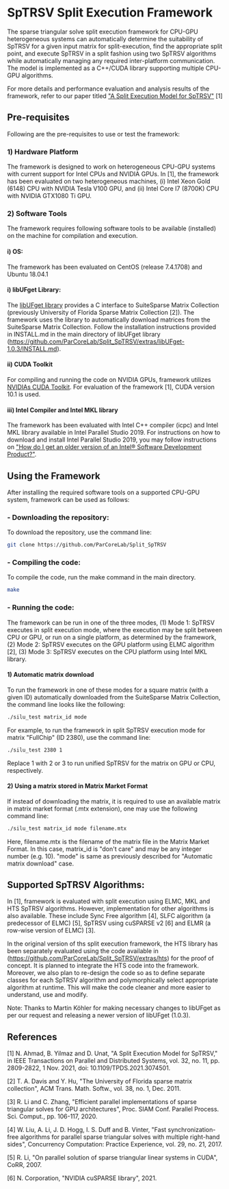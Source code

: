 # SpTRSV Split Execution Framework
The sparse triangular solve split execution framework for CPU-GPU heterogeneous systems can automatically determine the suitability of SpTRSV for a given input matrix for split-execution, find the appropriate split point, and execute SpTRSV in a split fashion using two SpTRSV algorithms while automatically managing any required inter-platform communication.  The model is implemented as a C++/CUDA library supporting multiple CPU-GPU algorithms.

For more details and performance evaluation and analysis results of the framework, refer to our paper titled ["A Split Execution Model for SpTRSV"](https://ieeexplore.ieee.org/document/9409717) [1]

## Pre-requisites
Following are the pre-requisites to use or test the framework:

### 1) Hardware Platform
The framework is designed to work on heterogeneous CPU-GPU systems with current support for Intel CPUs and NVIDIA GPUs. In [1], the framework has been evaluated on two heterogeneous machines, (i) Intel Xeon Gold (6148) CPU with NVIDIA Tesla V100 GPU, and (ii) Intel Core I7 (8700K) CPU with NVIDIA GTX1080 Ti GPU. 

### 2) Software Tools
The framework requires following software tools to be available (installed) on the machine for compilation and execution.

#### i) OS:
The framework has been evaluated on CentOS (release 7.4.1708) and Ubuntu 18.04.1

#### i) libUFget Library:
The [libUFget library](https://zenodo.org/record/3894753#.YTO8YykzZuQ) provides a C interface to SuiteSparse Matrix Collection (previously University of Florida Sparse Matrix Collection [2]). The framework uses the library to automatically download matrices from the SuiteSparse Matrix Collection. Follow the installation instructions provided in INSTALL.md in the main directory of libUFget library (https://github.com/ParCoreLab/Split_SpTRSV/extras/libUFget-1.0.3/INSTALL.md). 

#### ii) CUDA Toolkit
For compiling and running the code on NVIDIA GPUs, framework utilizes [NVIDIAs CUDA Toolkit](https://developer.nvidia.com/cuda-toolkit). For evaluation of the framework [1], CUDA version 10.1 is used.

#### iii) Intel Compiler and Intel MKL library
The framework has been evaluated with Intel C++ compiler (icpc) and Intel MKL library available in Intel Parallel Studio 2019. For instructions on how to download and install Intel Parallel Studio 2019, you may follow instructions on ["How do I get an older version of an Intel® Software Development Product?"](https://software.intel.com/content/www/us/en/develop/articles/older-version-product.html).

## Using the Framework
After installing the required software tools on a supported CPU-GPU system, framework can be used as follows:

### - Downloading the repository:
To download the repository, use the command line:

```bash
git clone https://github.com/ParCoreLab/Split_SpTRSV
```
### - Compiling the code: 
To compile the code, run the make command in the main directory.

```bash
make
```

### - Running the code:
The framework can be run in one of the three modes, (1) Mode 1: SpTRSV executes in split execution mode, where the execution may be split between CPU or GPU, or run on a single platform, as determined by the framework, (2) Mode 2: SpTRSV executes on the GPU platform using ELMC algorithm [2], (3) Mode 3: SpTRSV executes on the CPU platform using Intel MKL library.

#### 1) Automatic matrix download
To run the framework in one of these modes for a square matrix (with a given ID) automatically downloaded from the SuiteSparse Matrix Collection, the command line looks like the following:

```bash
./silu_test matrix_id mode
```

For example, to run the framework in split SpTRSV execution mode for matrix "FullChip" (ID 2380), use the command line:

```bash
./silu_test 2380 1
```

Replace 1 with 2 or 3 to run unified SpTRSV for the matrix on GPU or CPU, respectively. 

#### 2) Using a matrix stored in Matrix Market Format
If instead of downloading the matrix, it is required to use an available matrix in matrix market format (.mtx extension), one may use the following command line:

```bash
./silu_test matrix_id mode filename.mtx
```

Here, filename.mtx is the filename of the matrix file in the Matrix Market Format. In this case, matrix_id is "don't care" and may be any integer number (e.g. 10). "mode" is same as previously described for "Automatic matrix download" case.

## Supported SpTRSV Algorithms:
In [1], framework is evaluated with split execution using ELMC, MKL and HTS SpTRSV algorithms. However, implementation for other algorithms is also available. These include Sync Free algorithm [4], SLFC algorithm (a predecessor of ELMC) [5], SpTRSV using cuSPARSE v2 [6] and ELMR (a row-wise version of ELMC) [3].

In the original version of ths split execution framework, the HTS library has been separately evaluated using the code available in (https://github.com/ParCoreLab/Split_SpTRSV/extras/hts) for the proof of concept. It is planned to integrate the HTS code into the framework. Moreover, we also plan to re-design the code so as to define separate classes for each SpTRSV algorithm and polymorphically select appropriate algorithm at runtime. This will make the code cleaner and more easier to understand, use and modify.    

Note: Thanks to Martin Köhler for making necessary changes to libUFget as per our request and releasing a newer version of libUFget (1.0.3).  

## References

[1] N. Ahmad, B. Yilmaz and D. Unat, "A Split Execution Model for SpTRSV," in IEEE Transactions on Parallel and Distributed Systems, vol. 32, no. 11, pp. 2809-2822, 1 Nov. 2021, doi: 10.1109/TPDS.2021.3074501.

[2] T. A. Davis and Y. Hu, "The University of Florida sparse matrix collection", ACM Trans. Math. Softw., vol. 38, no. 1, Dec. 2011.

[3] R. Li and C. Zhang, "Efficient parallel implementations of sparse triangular solves for GPU architectures", Proc. SIAM Conf. Parallel Process. Sci. Comput., pp. 106-117, 2020.

[4] W. Liu, A. Li, J. D. Hogg, I. S. Duff and B. Vinter, "Fast synchronization-free algorithms for parallel sparse triangular solves with multiple right-hand sides", Concurrency Computation: Practice Experience, vol. 29, no. 21, 2017.

[5] R. Li, "On parallel solution of sparse triangular linear systems in CUDA", CoRR, 2007.

[6] N. Corporation, "NVIDIA cuSPARSE library", 2021.




